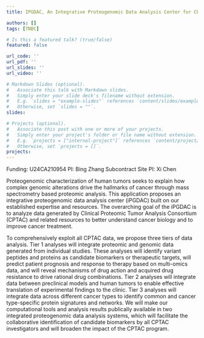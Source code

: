 ```yaml
---
title: IPGDAC, An Integrative Proteogenomic Data Analysis Center for CPTAC

authors: []
tags: [TNBC]

# Is this a featured talk? (true/false)
featured: false

url_code: ''
url_pdf: ''
url_slides: ''
url_video: ''

# Markdown Slides (optional).
#   Associate this talk with Markdown slides.
#   Simply enter your slide deck's filename without extension.
#   E.g. `slides = "example-slides"` references `content/slides/example-slides.md`.
#   Otherwise, set `slides = ""`.
slides:

# Projects (optional).
#   Associate this post with one or more of your projects.
#   Simply enter your project's folder or file name without extension.
#   E.g. `projects = ["internal-project"]` references `content/project/deep-learning/index.md`.
#   Otherwise, set `projects = []`.
projects:
---
```

Funding: U24CA210954   PI: Bing Zhang   Subcontract Site PI: Xi Chen

Proteogenomic characterization of human tumors seeks to explain how complex genomic alterations drive the hallmarks of cancer through mass spectrometry based proteomic analysis. This application proposes an integrative proteogenomic data analysis center (iPGDAC) built on our established expertise and resources. The overarching goal of the iPGDAC is to analyze data generated by Clinical Proteomic Tumor Analysis Consortium (CPTAC) and related resources to better understand cancer biology and to improve cancer treatment.

To comprehensively exploit all CPTAC data, we propose three tiers of data analysis. Tier 1 analyses will integrate proteomic and genomic data generated from individual studies. These analyses will identify variant peptides and proteins as candidate biomarkers or therapeutic targets, will predict patient prognosis and response to therapy based on multi-omics data, and will reveal mechanisms of drug action and acquired drug resistance to drive rational drug combinations. Tier 2 analyses will integrate data between preclinical models and human tumors to enable effective translation of experimental findings to the clinic. Tier 3 analyses will integrate data across different cancer types to identify common and cancer type-specific protein signatures and networks. We will make our computational tools and analysis results publically available in two integrated proteogenomic data analysis systems, which will facilitate the collaborative identification of candidate biomarkers by all CPTAC investigators and will broaden the impact of the CPTAC program.
